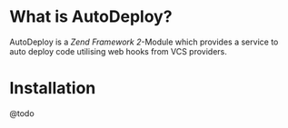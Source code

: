 # What is AutoDeploy?
AutoDeploy is a *Zend Framework 2*-Module which provides a service to auto deploy code utilising web hooks from VCS providers.

# Installation

@todo

```


```



